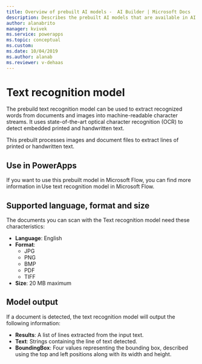 ```yaml
---
title: Overview of prebuilt AI models -  AI Builder | Microsoft Docs
description: Describes the prebuilt AI models that are available in AI Builder.
author: alanabrito
manager: kvivek
ms.service: powerapps
ms.topic: conceptual
ms.custom: 
ms.date: 10/04/2019
ms.author: alanab
ms.reviewer: v-dehaas
---
```


# Text recognition model

The prebuild text recognition model can be used to extract recognized words from documents and images into machine-readable character streams. It uses state-of-the-art optical character recognition (OCR) to detect embedded printed and handwritten text.

This prebuilt processes images and document files to extract lines of printed or handwritten text.


## Use in PowerApps

If you want to use this prebuilt model in Microsoft Flow, you can find more information in Use text recognition model in Microsoft Flow.  

## Supported language, format and size 

The documents you can scan with the Text recognition model need these characteristics:

- **Language**: English
- **Format**:
    - JPG
    - PNG
    - BMP
    - PDF
    - TIFF
- **Size**: 20 MB maximum
 
## Model output

If a document is detected, the text recognition model will output the following information:

- **Results**: A list of lines extracted from the input text.
- **Text**: Strings containing the line of text detected.
- **BoundingBox**: Four values representing the bounding box, described using the top and left positions along with its width and height. 
